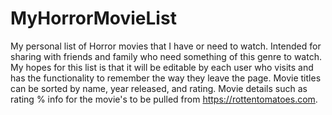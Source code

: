 # MyHorrorMovieList
My personal list of Horror movies that I have or need to watch. Intended for sharing with friends and family who need something of this genre to watch. My hopes for this list is that it will be editable by each user who visits and has the functionality to remember the way they leave the page. Movie titles can be sorted by name, year released, and rating. Movie details such as rating % info for the movie's to be pulled from https://rottentomatoes.com.
